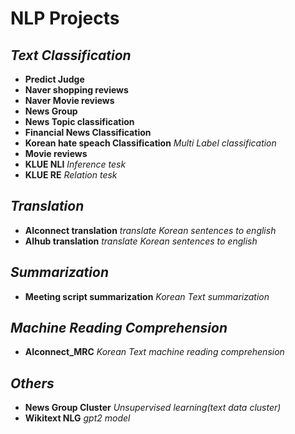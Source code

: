 # NLP Projects

## ***Text Classification***
* **Predict Judge**
* **Naver shopping reviews**
* **Naver Movie reviews**
* **News Group**
* **News Topic classification**
* **Financial News Classification**
* **Korean hate speach Classification**   *Multi Label classification*
* **Movie reviews**
* **KLUE NLI** *Inference tesk*
* **KLUE RE** *Relation tesk*
  
## ***Translation***
* **AIconnect translation**   *translate Korean sentences to english*
* **AIhub translation**     *translate Korean sentences to english*

## ***Summarization***
* **Meeting script summarization** *Korean Text summarization*
  
## ***Machine Reading Comprehension***
* **AIconnect_MRC** *Korean Text machine reading comprehension*
  
## ***Others***
* **News Group Cluster**    *Unsupervised learning(text data cluster)*
* **Wikitext NLG** *gpt2 model*
